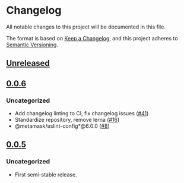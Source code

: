 # Changelog
All notable changes to this project will be documented in this file.

The format is based on [Keep a Changelog](https://keepachangelog.com/en/1.0.0/),
and this project adheres to [Semantic Versioning](https://semver.org/spec/v2.0.0.html).

## [Unreleased]

## [0.0.6]
### Uncategorized
- Add changelog linting to CI, fix changelog issues ([#41](https://github.com/MetaMask/snaps-skunkworks/pull/41))
- Standardize repository, remove lerna ([#16](https://github.com/MetaMask/snaps-skunkworks/pull/16))
- @metamask/eslint-config*@6.0.0 ([#8](https://github.com/MetaMask/snaps-skunkworks/pull/8))

## [0.0.5]
### Uncategorized
- First semi-stable release.

[Unreleased]: https://github.com/MetaMask/snaps-skunkworks/compare/v0.0.6...HEAD
[0.0.6]: https://github.com/MetaMask/snaps-skunkworks/compare/v0.0.5...v0.0.6
[0.0.5]: https://github.com/MetaMask/snaps-skunkworks/releases/tag/v0.0.5
